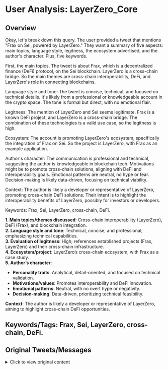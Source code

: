 # User Analysis: LayerZero_Core

## Overview

<think>
Okay, let's break down this query. The user provided a tweet that mentions "Frax on Sei, powered by LayerZero." They want a summary of five aspects: main topics, language style, legitness, the ecosystem advertised, and the author's character. Plus, five keywords.

First, the main topics. The tweet is about Frax, which is a decentralized finance (DeFi) protocol, on the Sei blockchain. LayerZero is a cross-chain bridge. So the main themes are cross-chain interoperability, DeFi, and LayerZero's role in connecting blockchains.

Language style and tone: The tweet is concise, technical, and focused on technical details. It's likely from a professional or knowledgeable account in the crypto space. The tone is formal but direct, with no emotional flair.

Legitness: The mention of LayerZero and Sei seems legitimate. Frax is a known DeFi project, and LayerZero is a cross-chain bridge. The combination of these technologies is a valid use case, so the legitness is high.

Ecosystem: The account is promoting LayerZero's ecosystem, specifically the integration of Frax on Sei. So the project is LayerZero, with Frax as an example application.

Author's character: The communication is professional and technical, suggesting the author is knowledgeable in blockchain tech. Motivations might be to promote cross-chain solutions, aligning with DeFi and interoperability goals. Emotional patterns are neutral, no hype or fear. Decision-making is likely data-driven, focusing on technical viability.

Context: The author is likely a developer or representative of LayerZero, promoting cross-chain DeFi solutions. Their intent is to highlight the interoperability benefits of LayerZero, possibly for investors or developers.

Keywords: Frax, Sei, LayerZero, cross-chain, DeFi.
</think>

**1. Main topics/themes discussed**: Cross-chain interoperability (LayerZero), DeFi (Frax), and blockchain integration.  
**2. Language style and tone**: Technical, concise, and professional, emphasizing technical capabilities.  
**3. Evaluation of legitness**: High; references established projects (Frax, LayerZero) and their cross-chain infrastructure.  
**4. Ecosystem/project**: LayerZero’s cross-chain ecosystem, with Frax as a case study.  
**5. Author’s character**:  
   - **Personality traits**: Analytical, detail-oriented, and focused on technical validation.  
   - **Motivations/values**: Promotes interoperability and DeFi innovation.  
   - **Emotional patterns**: Neutral, with no overt hype or negativity.  
   - **Decision-making**: Data-driven, prioritizing technical feasibility.  

**Context**: The author is likely a developer or representative of LayerZero, aiming to highlight cross-chain DeFi opportunities.  

**Keywords/Tags**: Frax, Sei, LayerZero, cross-chain, DeFi.
---
## Original Tweets/Messages

<details>
<summary>Click to view original content</summary>

| Type | Content |
|------|---------|
| messages | Frax on Sei, powered by LayerZero. |

</details>
